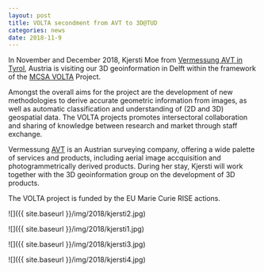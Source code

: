 ```yaml
---
layout: post
title: VOLTA secondment from AVT to 3D@TUD
categories: news
date: 2018-11-9
---
```

In November and December 2018, Kjersti Moe from [Vermessung AVT in Tyrol](https://www.avt.at/home.html), Austria is visiting our 3D geoinformation in Delft within the framework of the [MCSA VOLTA](https://volta.fbk.eu) Project.

Amongst the overall aims for the project are the development of new methodologies to derive accurate geometric information from images, as well as automatic classification and understanding of (2D and 3D) geospatial data.
The VOLTA projects promotes intersectoral collaboration and sharing of knowledge between research and market through staff exchange.
 
Vermessung [AVT](www.avt.at) is an Austrian surveying company, offering a wide palette of services and products, including aerial image accquisition and photogrammetrically derived products.
During her stay, Kjersti will work together with the 3D geoinformation group on the development of 3D products.
 
The VOLTA project is funded by the EU Marie Curie RISE actions.

![]({{ site.baseurl }}/img/2018/kjersti2.jpg)

![]({{ site.baseurl }}/img/2018/kjersti1.jpg)

![]({{ site.baseurl }}/img/2018/kjersti3.jpg)

![]({{ site.baseurl }}/img/2018/kjersti4.jpg)



 

 

 
